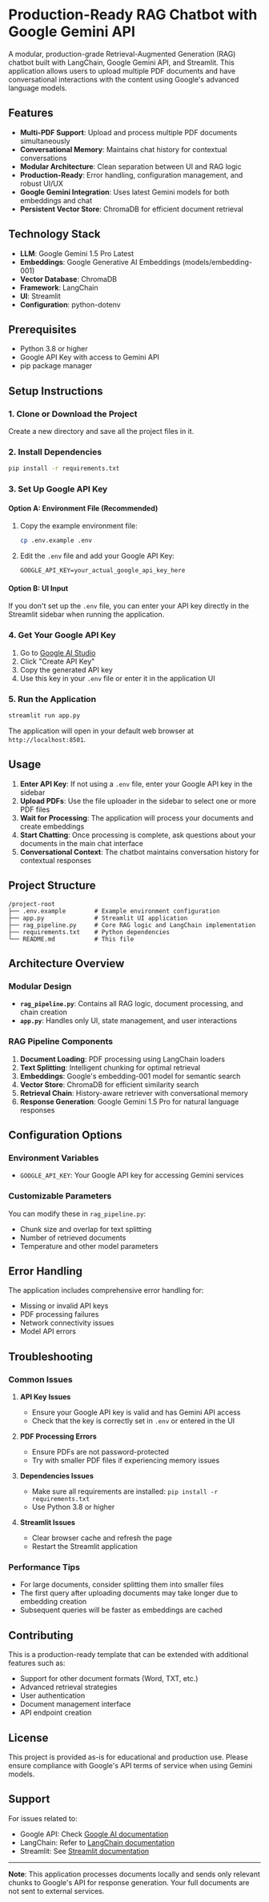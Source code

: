 # Production-Ready RAG Chatbot with Google Gemini API

A modular, production-grade Retrieval-Augmented Generation (RAG) chatbot built with LangChain, Google Gemini API, and Streamlit. This application allows users to upload multiple PDF documents and have conversational interactions with the content using Google's advanced language models.

## Features

- **Multi-PDF Support**: Upload and process multiple PDF documents simultaneously
- **Conversational Memory**: Maintains chat history for contextual conversations
- **Modular Architecture**: Clean separation between UI and RAG logic
- **Production-Ready**: Error handling, configuration management, and robust UI/UX
- **Google Gemini Integration**: Uses latest Gemini models for both embeddings and chat
- **Persistent Vector Store**: ChromaDB for efficient document retrieval

## Technology Stack

- **LLM**: Google Gemini 1.5 Pro Latest
- **Embeddings**: Google Generative AI Embeddings (models/embedding-001)
- **Vector Database**: ChromaDB
- **Framework**: LangChain
- **UI**: Streamlit
- **Configuration**: python-dotenv

## Prerequisites

- Python 3.8 or higher
- Google API Key with access to Gemini API
- pip package manager

## Setup Instructions

### 1. Clone or Download the Project

Create a new directory and save all the project files in it.

### 2. Install Dependencies

```bash
pip install -r requirements.txt
```

### 3. Set Up Google API Key

#### Option A: Environment File (Recommended)
1. Copy the example environment file:
   ```bash
   cp .env.example .env
   ```

2. Edit the `.env` file and add your Google API Key:
   ```
   GOOGLE_API_KEY=your_actual_google_api_key_here
   ```

#### Option B: UI Input
If you don't set up the `.env` file, you can enter your API key directly in the Streamlit sidebar when running the application.

### 4. Get Your Google API Key

1. Go to [Google AI Studio](https://makersuite.google.com/app/apikey)
2. Click "Create API Key"
3. Copy the generated API key
4. Use this key in your `.env` file or enter it in the application UI

### 5. Run the Application

```bash
streamlit run app.py
```

The application will open in your default web browser at `http://localhost:8501`.

## Usage

1. **Enter API Key**: If not using a `.env` file, enter your Google API key in the sidebar
2. **Upload PDFs**: Use the file uploader in the sidebar to select one or more PDF files
3. **Wait for Processing**: The application will process your documents and create embeddings
4. **Start Chatting**: Once processing is complete, ask questions about your documents in the main chat interface
5. **Conversational Context**: The chatbot maintains conversation history for contextual responses

## Project Structure

```
/project-root
├── .env.example        # Example environment configuration
├── app.py              # Streamlit UI application
├── rag_pipeline.py     # Core RAG logic and LangChain implementation
├── requirements.txt    # Python dependencies
└── README.md           # This file
```

## Architecture Overview

### Modular Design
- **`rag_pipeline.py`**: Contains all RAG logic, document processing, and chain creation
- **`app.py`**: Handles only UI, state management, and user interactions

### RAG Pipeline Components
1. **Document Loading**: PDF processing using LangChain loaders
2. **Text Splitting**: Intelligent chunking for optimal retrieval
3. **Embeddings**: Google's embedding-001 model for semantic search
4. **Vector Store**: ChromaDB for efficient similarity search
5. **Retrieval Chain**: History-aware retriever with conversational memory
6. **Response Generation**: Google Gemini 1.5 Pro for natural language responses

## Configuration Options

### Environment Variables
- `GOOGLE_API_KEY`: Your Google API key for accessing Gemini services

### Customizable Parameters
You can modify these in `rag_pipeline.py`:
- Chunk size and overlap for text splitting
- Number of retrieved documents
- Temperature and other model parameters

## Error Handling

The application includes comprehensive error handling for:
- Missing or invalid API keys
- PDF processing failures
- Network connectivity issues
- Model API errors

## Troubleshooting

### Common Issues

1. **API Key Issues**
   - Ensure your Google API key is valid and has Gemini API access
   - Check that the key is correctly set in `.env` or entered in the UI

2. **PDF Processing Errors**
   - Ensure PDFs are not password-protected
   - Try with smaller PDF files if experiencing memory issues

3. **Dependencies Issues**
   - Make sure all requirements are installed: `pip install -r requirements.txt`
   - Use Python 3.8 or higher

4. **Streamlit Issues**
   - Clear browser cache and refresh the page
   - Restart the Streamlit application

### Performance Tips

- For large documents, consider splitting them into smaller files
- The first query after uploading documents may take longer due to embedding creation
- Subsequent queries will be faster as embeddings are cached

## Contributing

This is a production-ready template that can be extended with additional features such as:
- Support for other document formats (Word, TXT, etc.)
- Advanced retrieval strategies
- User authentication
- Document management interface
- API endpoint creation

## License

This project is provided as-is for educational and production use. Please ensure compliance with Google's API terms of service when using Gemini models.

## Support

For issues related to:
- Google API: Check [Google AI documentation](https://ai.google.dev/)
- LangChain: Refer to [LangChain documentation](https://docs.langchain.com/)
- Streamlit: See [Streamlit documentation](https://docs.streamlit.io/)

---

**Note**: This application processes documents locally and sends only relevant chunks to Google's API for response generation. Your full documents are not sent to external services.
